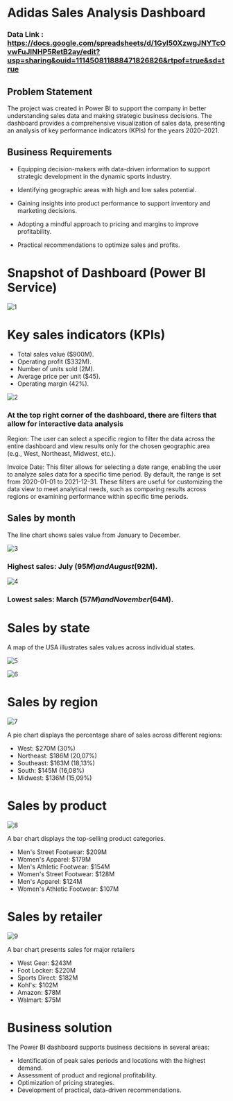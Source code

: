 # Adidas Sales Analysis Dashboard

### Data Link : https://docs.google.com/spreadsheets/d/1Gyl50XzwgJNYTcOvwFuJlNHP5RetB2ay/edit?usp=sharing&ouid=111450811888471826826&rtpof=true&sd=true

## Problem Statement

The project was created in Power BI to support the company in better understanding sales data and making strategic business decisions. The dashboard provides a comprehensive visualization of sales data, presenting an analysis of key performance indicators (KPIs) for the years 2020–2021.

## Business Requirements

- Equipping decision-makers with data-driven information to support strategic development in the dynamic sports industry. 

- Identifying geographic areas with high and low sales potential.

- Gaining insights into product performance to support inventory and marketing decisions. 

- Adopting a mindful approach to pricing and margins to improve profitability.  

- Practical recommendations to optimize sales and profits.

# Snapshot of Dashboard (Power BI Service)

![1](https://github.com/user-attachments/assets/f7e66a86-d422-430e-a817-7bb86501d489)

# Key sales indicators (KPIs)

- Total sales value ($900M).
- Operating profit ($332M).
- Number of units sold (2M).
- Average price per unit ($45).
- Operating margin (42%).

![2](https://github.com/user-attachments/assets/fb7987ff-e193-4149-91be-69d9c72493fc)

### At the top right corner of the dashboard, there are filters that allow for interactive data analysis
Region:
The user can select a specific region to filter the data across the entire dashboard and view results only for the chosen geographic area (e.g., West, Northeast, Midwest, etc.).

Invoice Date:
This filter allows for selecting a date range, enabling the user to analyze sales data for a specific time period. By default, the range is set from 2020-01-01 to 2021-12-31.
These filters are useful for customizing the data view to meet analytical needs, such as comparing results across regions or examining performance within specific time periods.

## Sales by month  
The line chart shows sales value from January to December.  

![3](https://github.com/user-attachments/assets/585582ce-5c3e-4449-a614-334b62d8c937)

### Highest sales: July ($95M) and August ($92M).  

![4](https://github.com/user-attachments/assets/e6512015-3747-4ce5-ac43-b039049ecf56)

### Lowest sales: March ($57M) and November ($64M).  

# Sales by state  
A map of the USA illustrates sales values across individual states.

![5](https://github.com/user-attachments/assets/de201c16-8d56-4399-8bb3-e1e4f43ce397)

![6](https://github.com/user-attachments/assets/655b39ac-ae51-4857-8b0e-a1c5ef41ead6)

# Sales by region

![7](https://github.com/user-attachments/assets/ca523db9-2088-473c-966b-eb54e57a4031)

A pie chart displays the percentage share of sales across different regions:

- West: $270M (30%)
- Northeast: $186M (20,07%)
- Southeast: $163M (18,13%)
- South: $145M (16,08%)
- Midwest: $136M (15,09%)

# Sales by product

![8](https://github.com/user-attachments/assets/92bd74de-0d77-4be7-b09e-210b2c40efa4)

A bar chart displays the top-selling product categories.

- Men's Street Footwear: $209M
- Women's Apparel: $179M
- Men's Athletic Footwear: $154M
- Women's Street Footwear: $128M
- Men's Apparel: $124M
- Women's Athletic Footwear: $107M

# Sales by retailer

![9](https://github.com/user-attachments/assets/afde8c19-0956-4198-8126-d1e3d3f044fa)

A bar chart presents sales for major retailers

- West Gear: $243M
- Foot Locker: $220M
- Sports Direct: $182M
- Kohl's: $102M
- Amazon: $78M
- Walmart: $75M

# Business solution
The Power BI dashboard supports business decisions in several areas:

- Identification of peak sales periods and locations with the highest demand.
- Assessment of product and regional profitability.
- Optimization of pricing strategies.
- Development of practical, data-driven recommendations.
